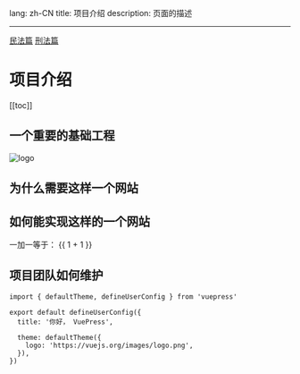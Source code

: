 lang: zh-CN
title: 项目介绍
description: 页面的描述

---

[民法篇](./civil_law/README.md)
[刑法篇](./criminal_law/README.md)

# 项目介绍

[[toc]]

## 一个重要的基础工程

![logo](/images/logo.png)

## 为什么需要这样一个网站

## 如何能实现这样的一个网站

一加一等于： {{ 1 + 1 }}

## 项目团队如何维护

```ts{1,6-8}
import { defaultTheme, defineUserConfig } from 'vuepress'

export default defineUserConfig({
  title: '你好， VuePress',

  theme: defaultTheme({
    logo: 'https://vuejs.org/images/logo.png',
  }),
})
```
